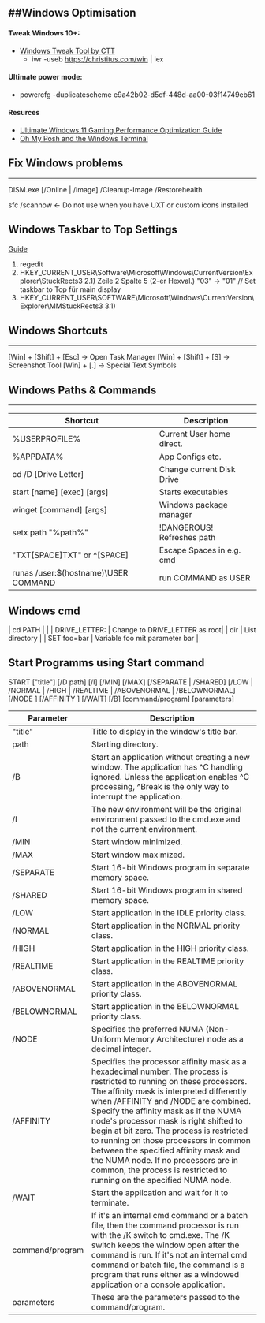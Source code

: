 ##Windows Optimisation
--------------------------------------------
#### Tweak Windows 10+:
- [Windows Tweak Tool by CTT](https://www.youtube.com/watch?v=tPRv-ATUBe4)
  -  iwr -useb https://christitus.com/win | iex

#### Ultimate power mode:
-  powercfg -duplicatescheme e9a42b02-d5df-448d-aa00-03f14749eb61

#### Resurces
- [Ultimate Windows 11 Gaming Performance Optimization Guide](https://www.youtube.com/watch?v=4o-SZSxygzY)
- [Oh My Posh and the Windows Terminal](https://www.hanselman.com/blog/my-ultimate-powershell-prompt-with-oh-my-posh-and-the-windows-terminal)

## Fix Windows problems
--------------------------------------------
DISM.exe [/Online | /Image] /Cleanup-Image /Restorehealth

sfc /scannow <- Do not use when you have UXT or custom icons installed

## Windows Taskbar to Top Settings
[Guide](https://appuals.com/change-taskbar-location-windows-11/)
1) regedit
2) HKEY_CURRENT_USER\Software\Microsoft\Windows\CurrentVersion\Explorer\StuckRects3
2.1) Zeile 2 Spalte 5 (2-er Hexval.) "03" -> "01" // Set taskbar to Top für main display
3) HKEY_CURRENT_USER\SOFTWARE\Microsoft\Windows\CurrentVersion\Explorer\MMStuckRects3
3.1)

## Windows Shortcuts
--------------------------------------------
[Win] + [Shift] + [Esc] -> Open Task Manager
[Win] + [Shift] + [S] -> Screenshot Tool
[Win] + [.] -> Special Text Symbols

## Windows Paths & Commands
----------------------------------------------------------------
Shortcut                             | Description
-------------------------------------|---------------------------
%USERPROFILE%                        | Current User home direct.
%APPDATA%                            | App Configs etc.
cd /D [Drive Letter]                 | Change current Disk Drive
start [name] [exec] [args]           | Starts executables
winget [command] [args]              | Windows package manager
setx path "%path%"                   | !DANGEROUS! Refreshes path
"TXT[SPACE]TXT" or ^[SPACE]          | Escape Spaces in e.g. cmd
runas /user:$(hostname)\USER COMMAND | run COMMAND as USER

## Windows cmd
| cd PATH       |  |
| DRIVE_LETTER: | Change to DRIVE_LETTER as root|
| dir           | List directory |
| SET foo=bar   | Variable foo mit parameter bar |
## Start Programms using Start command
START ["title"] [/D path] [/I] [/MIN] [/MAX] [/SEPARATE | /SHARED]
         [/LOW | /NORMAL | /HIGH | /REALTIME | /ABOVENORMAL | /BELOWNORMAL]
         [/NODE <NUMA node>] [/AFFINITY <hex affinity mask>] [/WAIT] [/B]
         [command/program] [parameters]

Parameter   | Description
------------|----------------------------------------------------------------------------------------------------
"title"     | Title to display in the window's title bar.
path	      | Starting directory.
/B	        | Start an application without creating a new window. The application has ^C handling ignored. Unless the application enables ^C processing, ^Break is the only way to interrupt the application.
/I	        | The new environment will be the original environment passed to the cmd.exe and not the current environment.
/MIN	      | Start window minimized.
/MAX	      | Start window maximized.
/SEPARATE   |	Start 16-bit Windows program in separate memory space.
/SHARED	    | Start 16-bit Windows program in shared memory space.
/LOW	      | Start application in the IDLE priority class.
/NORMAL	    | Start application in the NORMAL priority class.
/HIGH	      |Start application in the HIGH priority class.
/REALTIME   |	Start application in the REALTIME priority class.
/ABOVENORMAL|	Start application in the ABOVENORMAL priority class.
/BELOWNORMAL|	Start application in the BELOWNORMAL priority class.
/NODE	      | Specifies the preferred NUMA (Non-Uniform Memory Architecture) node as a decimal integer.
/AFFINITY	  | Specifies the processor affinity mask as a hexadecimal number. The process is restricted to running on these processors. The affinity mask is interpreted differently when /AFFINITY and /NODE are combined. Specify the affinity mask as if the NUMA node's processor mask is right shifted to begin at bit zero. The process is restricted to running on those processors in common between the specified affinity mask and the NUMA node. If no processors are in common, the process is restricted to running on the specified NUMA node.
/WAIT	      | Start the application and wait for it to terminate.
command/program |	If it's an internal cmd command or a batch file, then the command processor is run with the /K switch to cmd.exe. The /K switch keeps the window open after the command is run. If it's not an internal cmd command or batch file, the command is a program that runs either as a windowed application or a console application.
parameters	| These are the parameters passed to the command/program.
